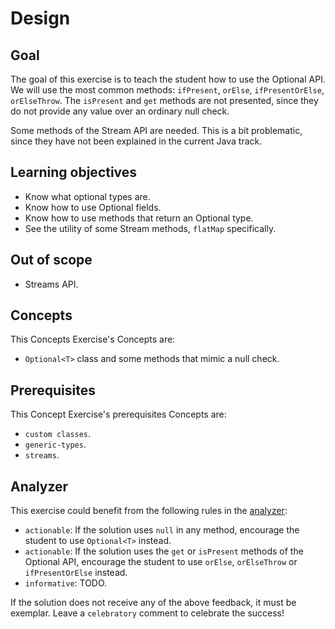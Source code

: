 # Design

## Goal

The goal of this exercise is to teach the student how to use the Optional API.
We will use the most common methods: `ifPresent`, `orElse`, `ifPresentOrElse`, `orElseThrow`. 
The `isPresent` and `get` methods are not presented, since they do not provide any value over an ordinary null check.

Some methods of the Stream API are needed. This is a bit problematic, since they have not been explained in the current Java track.

## Learning objectives

- Know what optional types are.
- Know how to use Optional<T> fields.
- Know how to use methods that return an Optional<T> type.
- See the utility of some Stream methods, `flatMap` specifically.

## Out of scope

- Streams API.

## Concepts

This Concepts Exercise's Concepts are:

- `Optional<T>` class and some methods that mimic a null check.

## Prerequisites

This Concept Exercise's prerequisites Concepts are:

- `custom classes`.
- `generic-types`.
- `streams`.

## Analyzer

This exercise could benefit from the following rules in the [analyzer]:

- `actionable`: If the solution uses `null` in any method, encourage the student to use `Optional<T>` instead.
- `actionable`: If the solution uses the `get` or `isPresent` methods of the Optional<T> API, encourage the student to use `orElse`, `orElseThrow` or `ifPresentOrElse` instead. 
- `informative`: TODO.

If the solution does not receive any of the above feedback, it must be exemplar.
Leave a `celebratory` comment to celebrate the success!

[analyzer]: https://github.com/exercism/java-analyzer
